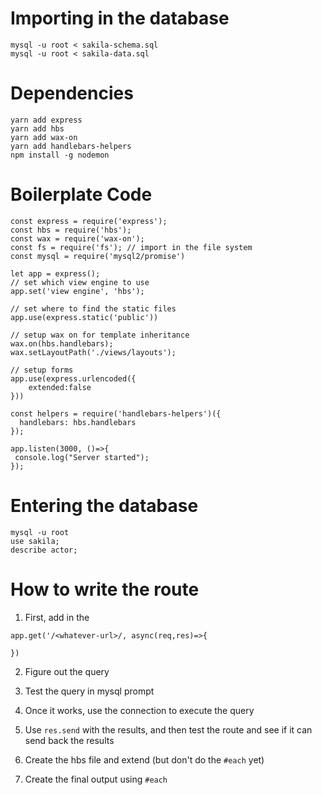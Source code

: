 # Importing in the database

```
mysql -u root < sakila-schema.sql
mysql -u root < sakila-data.sql
```

# Dependencies

```
yarn add express
yarn add hbs
yarn add wax-on
yarn add handlebars-helpers
npm install -g nodemon
```

# Boilerplate Code
```
const express = require('express');
const hbs = require('hbs');
const wax = require('wax-on');
const fs = require('fs'); // import in the file system
const mysql = require('mysql2/promise')

let app = express();
// set which view engine to use
app.set('view engine', 'hbs');

// set where to find the static files
app.use(express.static('public'))

// setup wax on for template inheritance
wax.on(hbs.handlebars);
wax.setLayoutPath('./views/layouts');

// setup forms
app.use(express.urlencoded({
    extended:false
}))

const helpers = require('handlebars-helpers')({
  handlebars: hbs.handlebars
});

app.listen(3000, ()=>{
 console.log("Server started");
});
```

# Entering the database
```
mysql -u root
use sakila;
describe actor;
```

# How to write the route

1. First, add in the 
```
app.get('/<whatever-url>/, async(req,res)=>{

})
```

2. Figure out the query 

3. Test the query in mysql prompt

4. Once it works, use the connection to execute the query

5. Use `res.send` with the results, and then test the route
and see if it can send back the results

6. Create the hbs file and extend (but don't do the `#each` yet)

7. Create the final output using `#each`